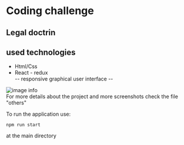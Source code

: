 # Coding challenge 
## Legal doctrin 

## used technologies
- Html/Css 
- React - redux <br/>
-- responsive graphical user interface  --

![image info](./others/capture-empty.jpg)  
For more details about the project and more screenshots check the file "others"<br />

To run the application use:

    npm run start
at the main directory 








